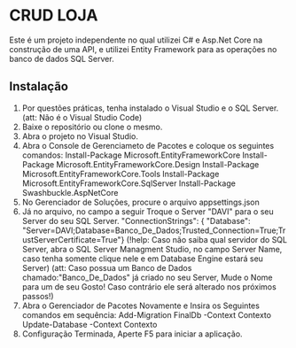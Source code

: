 # CRUD LOJA

Este é um projeto independente no qual utilizei C# e Asp.Net Core na construção de uma API, e utilizei Entity Framework para as operações no banco de dados SQL Server.

## Instalação

1. Por questões práticas, tenha instalado o Visual Studio e o SQL Server. (att: Não é o Visual Studio Code)
2. Baixe o repositório ou clone o mesmo.
3. Abra o projeto no Visual Studio.
4. Abra o Console de Gerenciameto de Pacotes e coloque os seguintes comandos:
   Install-Package Microsoft.EntityFrameworkCore
   Install-Package Microsoft.EntityFrameworkCore.Design
   Install-Package Microsoft.EntityFrameworkCore.Tools
   Install-Package Microsoft.EntityFrameworkCore.SqlServer
   Install-Package Swashbuckle.AspNetCore
6. No Gerenciador de Soluções, procure o arquivo appsettings.json
7. Já no arquivo, no campo a seguir Troque o Server "DAVI" para o seu Server do seu SQL Server.
    "ConnectionStrings": {
    "Database": "Server=DAVI;Database=Banco_De_Dados;Trusted_Connection=True;TrustServerCertificate=True"}
    (!help: Caso não saiba qual servidor do SQL Server, abra o SQL Server Managment Studio, no campo Server Name, caso tenha somente <browse> clique nele e em Database Engine estará seu Server)
    (att: Caso possua um Banco de Dados chamado:"Banco_De_Dados" já criado no seu Server, Mude o Nome para um de seu Gosto! Caso contrário ele será alterado nos próximos passos!)
8. Abra o Gerenciador de Pacotes Novamente e Insira os Seguintes comandos em sequência:
   Add-Migration FinalDb -Context Contexto
   Update-Database -Context Contexto
9. Configuração Terminada, Aperte F5 para iniciar a aplicação.  

